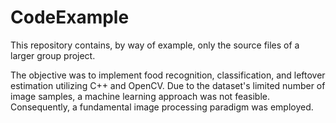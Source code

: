 # CodeExample
This repository contains, by way of example, only the source files of a larger group project.

The objective was to implement food recognition, classification, and leftover estimation utilizing C++ and OpenCV. 
Due to the dataset's limited number of image samples, a machine learning approach was not feasible. Consequently, a fundamental image processing paradigm was employed.
